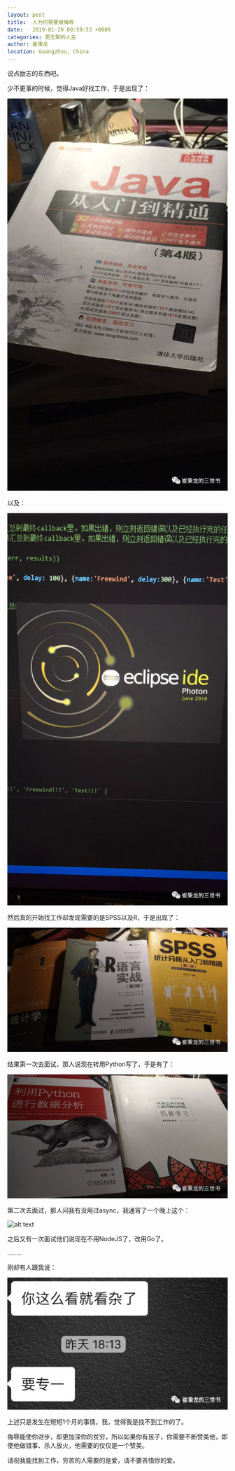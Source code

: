 ```yaml
---
layout: post
title:  人为何需要被侮辱
date:   2019-01-20 00:59:53 +0800
categories: 更无聊的人生
author: 崔秉龙
location: Guangzhou, China
---
```





说点励志的东西吧。

少不更事的时候，觉得Java好找工作，于是出现了：

![alt text](/photo/InPost/Boring/2019-01-20/image.png)

以及：

![alt text](/photo/InPost/Boring/2019-01-20/image-1.png)

然后真的开始找工作却发现需要的是SPSS以及R，于是出现了：

![alt text](/photo/InPost/Boring/2019-01-20/image-2.png)

结果第一次去面试，那人说现在转用Python写了，于是有了：

![alt text](/photo/InPost/Boring/2019-01-20/image-3.png)

第二次去面试，那人问我有没用过async，我通宵了一个晚上这个：

![alt text](/photo/InPost/Boring/2019-01-20/image-4.png)

之后又有一次面试他们说现在不用NodeJS了，改用Go了。

........

刚却有人跟我说：

![alt text](/photo/InPost/Boring/2019-01-20/image-5.png)

上述只是发生在短短1个月的事情，我，觉得我是找不到工作的了。

侮辱能使你进步，却更加深你的贫穷，所以如果你有孩子，你需要不断赞美他，即使他做错事、杀人放火，他需要的仅仅是一个赞美。

请祝我能找到工作，穷苦的人需要的是爱，请不要吝惜你的爱。
